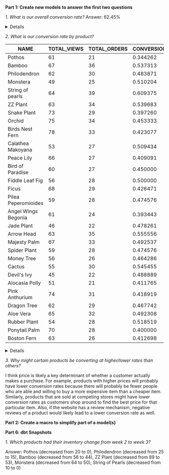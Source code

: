 **Part 1: Create new models to answer the first two questions**

*1. What is our overall conversion rate?* Answer: 62.45%

<details>


```sql

with events_distinct_session_type as (

    select session_id
    , MAX(case when checkouts > 0 then 1 else 0 end) as checkouts
    , MAX(case when page_views > 0 then 1 else 0 end) as page_views
    from {{ ref('int_session_events_agg') }}
    group by session_id
)

, agg as (

    select sum(events_distinct_session_type.page_views) as num_views
    , sum(events_distinct_session_type.checkouts) as num_checkouts
    from events_distinct_session_type

)

, final as (
    select num_views
    , num_checkouts
    , (num_checkouts / num_views) as overall_conversion_rate
    from agg
)

select * from final

```

</details>

*2. What is our conversion rate by product?*

| NAME                | TOTAL_VIEWS | TOTAL_ORDERS | CONVERSION_RATE |
|---------------------|-------------|--------------|-----------------|
| Pothos              | 61          | 21           | 0.344262        |
| Bamboo              | 67          | 36           | 0.537313        |
| Philodendron        | 62          | 30           | 0.483871        |
| Monstera            | 49          | 25           | 0.510204        |
| String of pearls    | 64          | 39           | 0.609375        |
| ZZ Plant            | 63          | 34           | 0.539683        |
| Snake Plant         | 73          | 29           | 0.397260        |
| Orchid              | 75          | 34           | 0.453333        |
| Birds Nest Fern     | 78          | 33           | 0.423077        |
| Calathea Makoyana   | 53          | 27           | 0.509434        |
| Peace Lily          | 66          | 27           | 0.409091        |
| Bird of Paradise    | 60          | 27           | 0.450000        |
| Fiddle Leaf Fig     | 56          | 28           | 0.500000        |
| Ficus               | 68          | 29           | 0.426471        |
| Pilea Peperomioides | 59          | 28           | 0.474576        |
| Angel Wings Begonia | 61          | 24           | 0.393443        |
| Jade Plant          | 46          | 22           | 0.478261        |
| Arrow Head          | 63          | 35           | 0.555556        |
| Majesty Palm        | 67          | 33           | 0.492537        |
| Spider Plant        | 59          | 28           | 0.474576        |
| Money Tree          | 56          | 26           | 0.464286        |
| Cactus              | 55          | 30           | 0.545455        |
| Devil's Ivy         | 45          | 22           | 0.488889        |
| Alocasia Polly      | 51          | 21           | 0.411765        |
| Pink Anthurium      | 74          | 31           | 0.418919        |
| Dragon Tree         | 62          | 29           | 0.467742        |
| Aloe Vera           | 65          | 32           | 0.492308        |
| Rubber Plant        | 54          | 28           | 0.518519        |
| Ponytail Palm       | 70          | 28           | 0.400000        |
| Boston Fern         | 63          | 26           | 0.412698        |

<details>


```sql

with orders as (

    select product_id
    , total_orders
    from {{ ref('int_orders_per_product') }}
)

, page_views as (

    select product_id
    , total_views
    from {{ ref('int_page_views_per_product') }}
)

, products as (

    select product_id, name
    from {{ ref('stg_postgres_products')}}
)

select products.name
    , page_views.total_views
    , orders.total_orders
    , (orders.total_orders / page_views.total_views) as conversion_rate
from page_views
left join orders on page_views.product_id = orders.product_id
left join products on page_views.product_id = products.product_id

```

</details>

*3. Why might certain products be converting at higher/lower rates than others?*

I think price is likely a key determinant of whether a customer actually makes a purchase. For example, products with higher prices will probably have lower conversion rates because there will probably be fewer people who are able and willing to buy a more expensive item than a cheaper item. Similarly, products that are sold at competing stores might have lower conversion rates as customers shop around to find the best price for that particular item. Also, if the website has a review mechanism, negative reviews of a product would likely lead to a lower conversion rate as well.

**Part 2: Create a macro to simplify part of a model(s)**



**Part 6: dbt Snapshots**

*1. Which products had their inventory change from week 2 to week 3?*

Answer: Pothos (decreased from 20 to 0), Philodendron (decreased from 25 to 15), Bamboo (decreased from 56 to 44), ZZ Plant (decreased from 89 to 53), Monstera (decreased from 64 to 50), String of Pearls (decreased from 10 to 0)